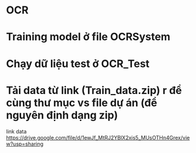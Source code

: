 # OCR
# Training model ở file OCRSystem
# Chạy dữ liệu test ở OCR_Test
# Tải data từ link (Train_data.zip) r để cùng thư mục vs file dự án (để nguyên định dạng zip)
link data https://drive.google.com/file/d/1ewJf_MtRJ2YBlX2xis5_MUsOTHn4Grex/view?usp=sharing

